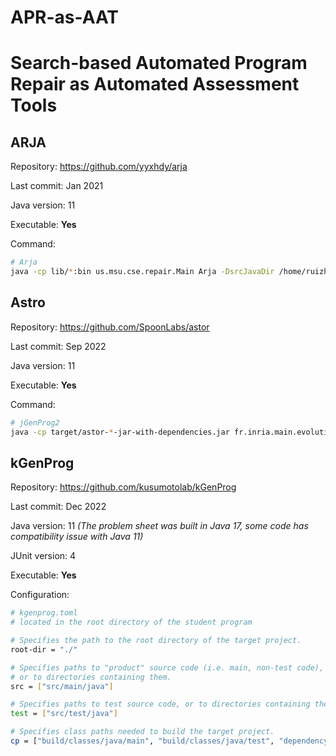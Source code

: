 # APR-as-AAT

# Search-based Automated Program Repair as Automated Assessment Tools

## ARJA

Repository: https://github.com/yyxhdy/arja

Last commit: Jan 2021

Java version: 11

Executable: **Yes**

Command:

```sh
# Arja
java -cp lib/*:bin us.msu.cse.repair.Main Arja -DsrcJavaDir /home/ruizhen/Projects/SSBSE/anonymised-submissions/1/src/main/java/uk/ac/sheffield/com1003/cafe -DbinJavaDir /home/ruizhen/Projects/SSBSE/anonymised-submissions/1/build/classes/java/main -DbinTestDir /home/ruizhen/Projects/SSBSE/anonymised-submissions/1/build/classes/java/test -Ddependences dependency/javaparser-core-3.25.1.jar:dependency/javaparser-core-serialization-3.25.1.jar:dependency/commons-lang3-3.0.jar
```

## Astro

Repository: https://github.com/SpoonLabs/astor

Last commit: Sep 2022

Java version: 11

Executable: **Yes**

Command:

```sh
# jGenProg2
java -cp target/astor-*-jar-with-dependencies.jar fr.inria.main.evolution.AstorMain -mode jgenprog -srcjavafolder /src/main/java/ -srctestfolder /src/test/java/  -binjavafolder /build/classes/java/main/ -bintestfolder  /build/classes/java/test/ -location /home/ruizhen/Projects/SSBSE/anonymised-submissions/1/ -dependencies /home/ruizhen/Projects/SSBSE/dependency
```

## kGenProg

Repository: https://github.com/kusumotolab/kGenProg

Last commit: Dec 2022

Java version: 11 *(The problem sheet was built in Java 17, some code has compatibility issue with Java 11)*

JUnit version: 4

Executable: **Yes**

Configuration:

```sh
# kgenprog.toml
# located in the root directory of the student program

# Specifies the path to the root directory of the target project.
root-dir = "./"

# Specifies paths to "product" source code (i.e. main, non-test code),
# or to directories containing them.
src = ["src/main/java"]

# Specifies paths to test source code, or to directories containing them.
test = ["src/test/java"]

# Specifies class paths needed to build the target project.
cp = ["build/classes/java/main", "build/classes/java/test", "dependency/commons-lang3-3.0.jar", "dependency/javaparser-core-3.24.4.jar", "dependency/javaparser-core-serialization-3.24.4.jar", "dependency/junit-4.13.2.jar", "dependency/junit-jupiter-api-5.9.0.jar", "dependency/junit-jupiter-engine-5.9.0.jar", "dependency/junit-vintage-engine-5.9.0.jar", "dependency/apiguardian-api-1.1.2.jar"]
```
